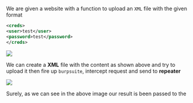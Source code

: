 We are given a website with a function to upload an `XML` file with the given format

```xml
<creds> 
<user>test</user> 
<password>test</password> 
</creds>
```

![](https://i.imgur.com/AxSxRTH.png)

We can create a **XML** file with the content as shown above and try to upload it then fire up `burpsuite`, intercept request and send to **repeater**  

![](https://i.imgur.com/AqGNo2c.png)


Surely, as we can see in the above image our result is been passed to the 